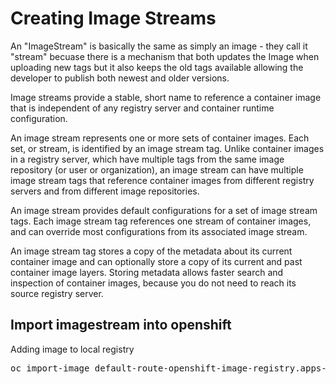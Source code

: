 # Creating Image Streams

An "ImageStream" is basically the same as simply an image - they call it "stream" becuase there is a mechanism that both updates the Image when uploading new tags but it also keeps the old tags available allowing the developer to publish both newest and older versions. 

Image streams provide a stable, short name to reference a container image that is independent of any registry server and container runtime configuration.

An image stream represents one or more sets of container images. Each set, or stream, is identified by an image stream tag. Unlike container images in a registry server, which have multiple tags from the same image repository (or user or organization), an image stream can have multiple image stream tags that reference container images from different registry servers and from different image repositories.

An image stream provides default configurations for a set of image stream tags. Each image stream tag references one stream of container images, and can override most configurations from its associated image stream.

An image stream tag stores a copy of the metadata about its current container image and can optionally store a copy of its current and past container image layers. Storing metadata allows faster search and inspection of container images, because you do not need to reach its source registry server.

## Import imagestream into openshift

Adding image to local registry
<pre>
oc import-image default-route-openshift-image-registry.apps-crc.testing/openshift/system-db:v1 --confirm
</pre>